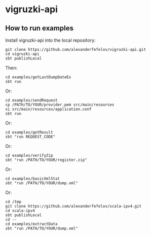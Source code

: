 # vigruzki-api

## How to run examples

Install vigruzki-api into the local repository:

    git clone https://github.com/alexanderfefelov/vigruzki-api.git
    cd vigruzki-api
    sbt publishLocal

Then:

    cd examples/getLastDumpDateEx
    sbt run

Or:

    cd examples/sendRequest
    cp /PATH/TO/YOUR/provider.pem src/main/resources
    vi src/main/resources/application.conf
    sbt run

Or:

    cd examples/getResult
    sbt "run REQUEST_CODE"

Or:

    cd examples/verifyZip
    sbt "run /PATH/TO/YOUR/register.zip"

Or:

    cd examples/basicXmlStat
    sbt "run /PATH/TO/YOUR/dump.xml"

Or:

    cd /tmp
    git clone https://github.com/alexanderfefelov/scala-ipv4.git
    cd scala-ipv4
    sbt publishLocal
    cd --
    cd examples/extractData
    sbt "run /PATH/TO/YOUR/dump.xml"
